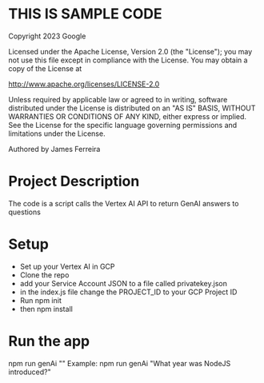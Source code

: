 # THIS IS SAMPLE CODE
 
  Copyright 2023 Google
 
  Licensed under the Apache License, Version 2.0 (the "License");
  you may not use this file except in compliance with the License.
  You may obtain a copy of the License at
 
  http://www.apache.org/licenses/LICENSE-2.0
 
  Unless required by applicable law or agreed to in writing, software
  distributed under the License is distributed on an "AS IS" BASIS,
  WITHOUT WARRANTIES OR CONDITIONS OF ANY KIND, either express or implied.
  See the License for the specific language governing permissions and
  limitations under the License.
  
  Authored by James Ferreira
 

# Project Description
The code is a script calls the Vertex AI API to return GenAI answers to questions

# Setup
- Set up your Vertex AI in GCP
- Clone the repo
- add your Service Account JSON to a file called privatekey.json
- in the index.js file change the PROJECT_ID to your GCP Project ID
- Run npm init
- then npm install


# Run the app
npm run genAi "<Your question>"
Example: npm run genAi "What year was NodeJS introduced?"
